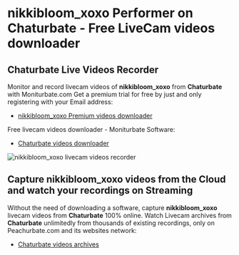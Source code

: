 # nikkibloom_xoxo Performer on Chaturbate - Free LiveCam videos downloader

## Chaturbate Live Videos Recorder

Monitor and record livecam videos of **nikkibloom_xoxo** from **Chaturbate** with Moniturbate.com
Get a premium trial for free by just and only registering with your Email address:
* [nikkibloom_xoxo Premium videos downloader](https://moniturbate.com/request-demo-licence-key.html)

Free livecam videos downloader - Moniturbate Software:
* [Chaturbate videos downloader](https://moniturbate.com/moniturbate-download-software.html)

![nikkibloom_xoxo livecam videos recorder](https://peachurnet.com/templates/moniturbate-software.png)


## Capture nikkibloom_xoxo videos from the Cloud and watch your recordings on Streaming

Without the need of downloading a software, capture **nikkibloom_xoxo** livecam videos from **Chaturbate** 100% online.
Watch Livecam archives from **Chaturbate** unlimitedly from thousands of existing recordings, only on Peachurbate.com and its websites network:
* [Chaturbate videos archives](https://peachurnet.com/)